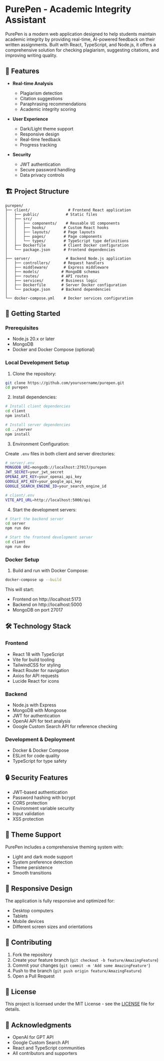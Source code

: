 # PurePen - Academic Integrity Assistant

PurePen is a modern web application designed to help students maintain academic integrity by providing real-time, AI-powered feedback on their written assignments. Built with React, TypeScript, and Node.js, it offers a comprehensive solution for checking plagiarism, suggesting citations, and improving writing quality.

## 🌟 Features

- **Real-time Analysis**
  - Plagiarism detection
  - Citation suggestions
  - Paraphrasing recommendations
  - Academic integrity scoring

- **User Experience**
  - Dark/Light theme support
  - Responsive design
  - Real-time feedback
  - Progress tracking

- **Security**
  - JWT authentication
  - Secure password handling
  - Data privacy controls

## 🏗 Project Structure

```
purepen/
├── client/                 # Frontend React application
│   ├── public/            # Static files
│   ├── src/
│   │   ├── components/    # Reusable UI components
│   │   ├── hooks/        # Custom React hooks
│   │   ├── layouts/      # Page layouts
│   │   ├── pages/        # Page components
│   │   └── types/        # TypeScript type definitions
│   ├── Dockerfile        # Client Docker configuration
│   └── package.json      # Frontend dependencies
│
├── server/                # Backend Node.js application
│   ├── controllers/      # Request handlers
│   ├── middleware/       # Express middleware
│   ├── models/          # MongoDB schemas
│   ├── routes/          # API routes
│   ├── services/        # Business logic
│   ├── Dockerfile       # Server Docker configuration
│   └── package.json     # Backend dependencies
│
└── docker-compose.yml    # Docker services configuration
```

## 🚀 Getting Started

### Prerequisites

- Node.js 20.x or later
- MongoDB
- Docker and Docker Compose (optional)

### Local Development Setup

1. Clone the repository:
```bash
git clone https://github.com/yourusername/purepen.git
cd purepen
```

2. Install dependencies:
```bash
# Install client dependencies
cd client
npm install

# Install server dependencies
cd ../server
npm install
```

3. Environment Configuration:

Create `.env` files in both client and server directories:

```bash
# server/.env
MONGODB_URI=mongodb://localhost:27017/purepen
JWT_SECRET=your_jwt_secret
OPENAI_API_KEY=your_openai_api_key
GOOGLE_API_KEY=your_google_api_key
GOOGLE_SEARCH_ENGINE_ID=your_search_engine_id

# client/.env
VITE_API_URL=http://localhost:5000/api
```

4. Start the development servers:

```bash
# Start the backend server
cd server
npm run dev

# Start the frontend development server
cd client
npm run dev
```

### Docker Setup

1. Build and run with Docker Compose:

```bash
docker-compose up --build
```

This will start:
- Frontend on http://localhost:5173
- Backend on http://localhost:5000
- MongoDB on port 27017

## 🛠 Technology Stack

### Frontend
- React 18 with TypeScript
- Vite for build tooling
- TailwindCSS for styling
- React Router for navigation
- Axios for API requests
- Lucide React for icons

### Backend
- Node.js with Express
- MongoDB with Mongoose
- JWT for authentication
- OpenAI API for text analysis
- Google Custom Search API for reference checking

### Development & Deployment
- Docker & Docker Compose
- ESLint for code quality
- TypeScript for type safety

## 🔒 Security Features

- JWT-based authentication
- Password hashing with bcrypt
- CORS protection
- Environment variable security
- Input validation
- XSS protection

## 🎨 Theme Support

PurePen includes a comprehensive theming system with:
- Light and dark mode support
- System preference detection
- Theme persistence
- Smooth transitions

## 📱 Responsive Design

The application is fully responsive and optimized for:
- Desktop computers
- Tablets
- Mobile devices
- Different screen sizes and orientations

## 🤝 Contributing

1. Fork the repository
2. Create your feature branch (`git checkout -b feature/AmazingFeature`)
3. Commit your changes (`git commit -m 'Add some AmazingFeature'`)
4. Push to the branch (`git push origin feature/AmazingFeature`)
5. Open a Pull Request

## 📄 License

This project is licensed under the MIT License - see the [LICENSE](LICENSE) file for details.

## 🙏 Acknowledgments

- OpenAI for GPT API
- Google Custom Search API
- React and TypeScript communities
- All contributors and supporters
